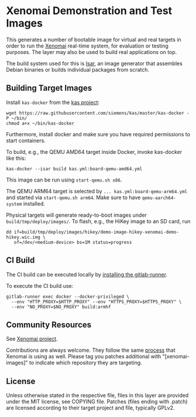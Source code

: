 # Xenomai Demonstration and Test Images

This generates a number of bootable image for virtual and real targets in order
to run the [Xenomai](https://www.xenomai.org) real-time system, for evaluation
or testing purposes. The layer may also be used to build real applications on
top.

The build system used for this is [Isar](https://github.com/ilbers/isar), an
image generator that assembles Debian binaries or builds individual packages
from scratch.

## Building Target Images

Install `kas-docker` from the [kas project](https://github.com/siemens/kas):

    wget https://raw.githubusercontent.com/siemens/kas/master/kas-docker -P ~/bin/
    chmod a+x ~/bin/kas-docker

Furthermore, install docker and make sure you have required permissions to
start containers.

To build, e.g., the QEMU AMD64 target inside Docker, invoke kas-docker like
this:

    kas-docker --isar build kas.yml:board-qemu-amd64.yml

This image can be run using `start-qemu.sh x86`.

The QEMU ARM64 target is selected by `... kas.yml:board-qemu-arm64.yml` and
started via `start-qemu.sh arm64`. Make sure to have `qemu-aarch64-system`
installed.

Physical targets will generate ready-to-boot images under
`build/tmp/deploy/images/`. To flash, e.g., the HiKey image to an SD card, run

    dd if=build/tmp/deploy/images/hikey/demo-image-hikey-xenomai-demo-hikey.wic.img \
       of=/dev/<medium-device> bs=1M status=progress

## CI Build

The CI build can be executed locally by
[installing the gitlab-runner](https://docs.gitlab.com/runner/install/).

To execute the CI build use:
```
gitlab-runner exec docker --docker-privileged \
  --env "HTTP_PROXY=$HTTP_PROXY" --env "HTTPS_PROXY=$HTTPS_PROXY" \
  --env "NO_PROXY=$NO_PROXY" build:armhf
```

## Community Resources

See [Xenomai project](https://www.xenomai.org/).

Contributions are always welcome. They follow the same
[process](https://gitlab.denx.de/Xenomai/xenomai/blob/master/CONTRIBUTING.md)
that Xenomai is using as well. Please tag you patches additional with
"[xenomai-images]" to indicate which repository they are targeting.

## License

Unless otherwise stated in the respective file, files in this layer are
provided under the MIT license, see COPYING file. Patches (files ending with
.patch) are licensed according to their target project and file, typically
GPLv2.
